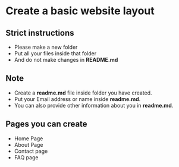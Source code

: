 # Create a basic website layout


## Strict instructions 

- Please make a new folder
- Put all your files inside that folder
- And do not make changes in **README.md**

## **Note** 

- Create a **readme.md** file inside folder you have created.
- Put your Email address or name inside **readme.md**.
- You can also provide other information about you in **readme.md**.

## Pages you can create

- Home Page
- About Page
- Contact page
- FAQ page
